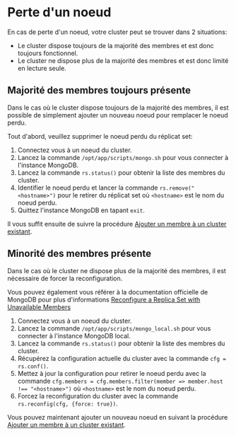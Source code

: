 # Perte d'un noeud

En cas de perte d'un noeud, votre cluster peut se trouver dans 2 situations:
- Le cluster dispose toujours de la majorité des membres et est donc toujours fonctionnel.
- Le cluster ne dispose plus de la majorité des membres et est donc limité en lecture seule.

## Majorité des membres toujours présente

Dans le cas où le cluster dispose toujours de la majorité des membres, il est possible de simplement ajouter un nouveau noeud pour remplacer le noeud perdu.

Tout d'abord, veuillez supprimer le noeud perdu du réplicat set:
1. Connectez vous à un noeud du cluster.
2. Lancez la commande `/opt/app/scripts/mongo.sh` pour vous connecter à l'instance MongoDB.
3. Lancez la commande `rs.status()` pour obtenir la liste des membres du cluster.
4. Identifier le noeud perdu et lancer la commande `rs.remove("<hostname>")` pour le retirer du réplicat set où `<hostname>` est le nom du noeud perdu.
5. Quittez l'instance MongoDB en tapant `exit`.

Il vous suffit ensuite de suivre la procédure [Ajouter un membre à un cluster existant](../deploy/add_member.md).

## Minorité des membres présente

Dans le cas où le cluster ne dispose plus de la majorité des membres, il est nécessaire de forcer la reconfiguration.

Vous pouvez également vous référer à la documentation officielle de MongoDB pour plus d'informations [Reconfigure a Replica Set with Unavailable Members](https://www.mongodb.com/docs/manual/tutorial/reconfigure-replica-set-with-unavailable-members/)

1. Connectez vous à un noeud du cluster.
2. Lancez la commande `/opt/app/scripts/mongo_local.sh` pour vous connecter à l'instance MongoDB local.
3. Lancez la commande `rs.status()` pour obtenir la liste des membres du cluster.
4. Récupérez la configuration actuelle du cluster avec la commande `cfg = rs.conf()`.
5. Mettez à jour la configuration pour retirer le noeud perdu avec la commande `cfg.members = cfg.members.filter(member => member.host !== "<hostname>")` où `<hostname>` est le nom du noeud perdu.
6. Forcez la reconfiguration du cluster avec la commande `rs.reconfig(cfg, {force: true})`.

Vous pouvez maintenant ajouter un nouveau noeud en suivant la procédure [Ajouter un membre à un cluster existant](../deploy/add_member.md).
